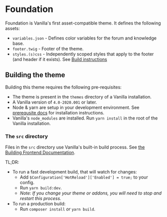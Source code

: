 # Foundation

Foundation is Vanilla's first asset-compatible theme. It defines the following assets:

-   `variables.json` - Defines color variables for the forum and knowledge base.
-   `footer.twig` - Footer of the theme.
-   `styles.(s)css` - Independently scoped styles that apply to the footer (and header if it exists). See [Build instructions](#building-the-theme)

## Building the theme

Building this theme requires the following pre-requisites:

-   The theme is present in the `themes` directory of a Vanilla installation.
-   A Vanilla version of `4.0-2020.001` or later.
-   Node & yarn are setup in your development environment. See [prerequsite docs](https://success.vanillaforums.com/kb/articles/155-local-setup-quickstart) for installation instructions.
-   Vanilla's `node_modules` are installed. Run `yarn install` in the root of the Vanilla installation.

### The `src` directory

Files in the `src` directory use Vanilla's built-in build process. See [the Building Frontend Documentation](https://docs.vanillaforums.com/developer/tools/building-frontend/).

TL;DR:

-   To run a fast development build, that will watch for changes:
    -   Add `$Configuration['HotReload']['Enabled'] = true;` to your config.
    -   Run `yarn build:dev`.
    -   _Note: If you change your theme or addons, you will need to stop and restart this process._
-   To run a production build:
    -   Run `composer install` _or_ `yarn build`.
